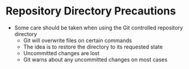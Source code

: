 Repository Directory Precautions
================================

- Some care should be taken when using the Git controlled repository directory
    - Git will overwrite files on certain commands
    - The idea is to restore the directory to its requested state
    - Uncommitted changes are lost
    - Git warns about any uncommitted changes on most cases
